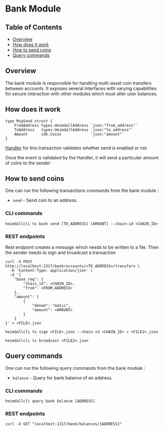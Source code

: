 # Bank Module

## Table of Contents

* [Overview](#overview)
* [How does it work](#how-does-it-work)
* [How to send coins](#how-to-send-coins)
* [Query commands](#query-commands)

## Overview

The bank module is responsible for handling multi-asset coin transfers between accounts. It exposes several interfaces with varying capabilities for secure interaction with other modules which must alter user balances.

## How does it work

```
type MsgSend struct {
	FromAddress types.HeimdallAddress `json:"from_address"`
	ToAddress   types.HeimdallAddress `json:"to_address"`
	Amount      sdk.Coins             `json:"amount"`
}
```

[Handler](handler.go) for this transaction validates whether send is enabled or not

Once the event is validated by the Handler, it will send a particular amount of coins to the sender

## How to send coins

One can run the following transactions commands from the bank module :

* `send` - Send coin to an address.

### CLI commands

```
heimdallcli tx bank send [TO_ADDRESS] [AMOUNT] --chain-id <CHAIN_ID>
```

### REST endpoints

Rest endpoint creates a message which needs to be written to a file. Then the sender needs to sign and broadcast a transaction

```
curl -X POST http://localhost:1317/bank/accounts/<TO_ADDRESS>/transfers \
  -H 'Content-Type: application/json' \
  -d '{
	"base_req": {
		"chain_id": <CHAIN_ID>,
		"from": <FROM_ADDRESS>
	},
	"amount": [
		{
			"denom": "matic",
			"amount": <AMOUNT>
		}
	]
}' > <FILE>.json

heimdallcli tx sign <FILE>.json --chain-id <CHAIN_ID> > <FILE2>.json

heimdallcli tx broadcast <FILE2>.json
```

## Query commands

One can run the following query commands from the bank module :

* `balance` - Query for bank balance of an address.

### CLI commands

```
heimdallcli query bank balance [ADDRESS]
```

### REST endpoints

```
curl -X GET "localhost:1317/bank/balances/{ADDRESS}"
```
